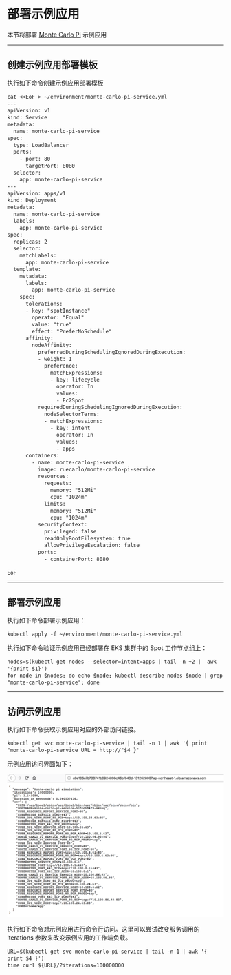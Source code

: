 # 部署示例应用

本节将部署 [Monte Carlo Pi](https://github.com/ruecarlo/eks-workshop-sample-api-service-go) 示例应用

---
## 创建示例应用部署模板

执行如下命令创建示例应用部署模板

```
cat <<EoF > ~/environment/monte-carlo-pi-service.yml
---
apiVersion: v1 
kind: Service 
metadata: 
  name: monte-carlo-pi-service 
spec: 
  type: LoadBalancer 
  ports: 
    - port: 80 
      targetPort: 8080 
  selector: 
    app: monte-carlo-pi-service 
--- 
apiVersion: apps/v1 
kind: Deployment 
metadata: 
  name: monte-carlo-pi-service 
  labels: 
    app: monte-carlo-pi-service 
spec: 
  replicas: 2 
  selector: 
    matchLabels: 
      app: monte-carlo-pi-service 
  template: 
    metadata: 
      labels: 
        app: monte-carlo-pi-service 
    spec:
      tolerations: 
      - key: "spotInstance" 
        operator: "Equal" 
        value: "true" 
        effect: "PreferNoSchedule" 
      affinity: 
        nodeAffinity: 
          preferredDuringSchedulingIgnoredDuringExecution: 
          - weight: 1 
            preference: 
              matchExpressions: 
              - key: lifecycle 
                operator: In 
                values: 
                - Ec2Spot 
          requiredDuringSchedulingIgnoredDuringExecution: 
            nodeSelectorTerms: 
            - matchExpressions: 
              - key: intent 
                operator: In 
                values: 
                - apps 
      containers: 
        - name: monte-carlo-pi-service 
          image: ruecarlo/monte-carlo-pi-service
          resources: 
            requests: 
              memory: "512Mi" 
              cpu: "1024m" 
            limits: 
              memory: "512Mi" 
              cpu: "1024m" 
          securityContext: 
            privileged: false 
            readOnlyRootFilesystem: true 
            allowPrivilegeEscalation: false 
          ports: 
            - containerPort: 8080

EoF
```

---
## 部署示例应用

执行如下命令部署示例应用：

```
kubectl apply -f ~/environment/monte-carlo-pi-service.yml
```

执行如下命令验证示例应用已经部署在 EKS 集群中的 Spot 工作节点组上：

```
nodes=$(kubectl get nodes --selector=intent=apps | tail -n +2 |  awk '{print $1}')
for node in $nodes; do echo $node; kubectl describe nodes $node | grep "monte-carlo-pi-service"; done 
```

---
## 访问示例应用

执行如下命令获取示例应用对应的外部访问链接。

```
kubectl get svc monte-carlo-pi-service | tail -n 1 | awk '{ print "monte-carlo-pi-service URL = http://"$4 }'
```

示例应用访问界面如下：

![sampleappui](../image/eks-spot/sampleappui.png)


执行如下命令对示例应用进行命令行访问。这里可以尝试改变服务调用的 iterations 参数来改变示例应用的工作端负载。

```
URL=$(kubectl get svc monte-carlo-pi-service | tail -n 1 | awk '{ print $4 }')
time curl ${URL}/?iterations=100000000
```
